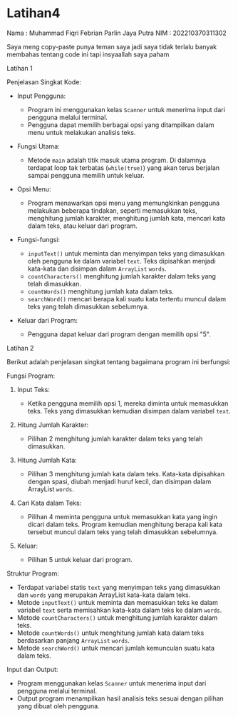 # Latihan4
Nama : Muhammad Fiqri Febrian Parlin Jaya Putra
NIM : 202210370311302

Saya meng copy-paste punya teman saya jadi saya tidak terlalu banyak membahas tentang code ini
tapi insyaallah saya paham 

Latihan 1

Penjelasan Singkat Kode:

- Input Pengguna:
  - Program ini menggunakan kelas `Scanner` untuk menerima input dari pengguna melalui terminal.
  - Pengguna dapat memilih berbagai opsi yang ditampilkan dalam menu untuk melakukan analisis teks.

- Fungsi Utama:
  - Metode `main` adalah titik masuk utama program. Di dalamnya terdapat loop tak terbatas (`while(true)`) yang akan terus berjalan sampai pengguna memilih untuk keluar.

- Opsi Menu:
  - Program menawarkan opsi menu yang memungkinkan pengguna melakukan beberapa tindakan, seperti memasukkan teks, menghitung jumlah karakter, menghitung jumlah kata, mencari kata dalam teks, atau keluar dari program.

- Fungsi-fungsi:
  - `inputText()` untuk meminta dan menyimpan teks yang dimasukkan oleh pengguna ke dalam variabel `text`. Teks dipisahkan menjadi kata-kata dan disimpan dalam `ArrayList` `words`.
  - `countCharacters()` menghitung jumlah karakter dalam teks yang telah dimasukkan.
  - `countWords()` menghitung jumlah kata dalam teks.
  - `searchWord()` mencari berapa kali suatu kata tertentu muncul dalam teks yang telah dimasukkan sebelumnya.

- Keluar dari Program:
  - Pengguna dapat keluar dari program dengan memilih opsi "5".


Latihan 2

Berikut adalah penjelasan singkat tentang bagaimana program ini berfungsi:

Fungsi Program:

1. Input Teks:
   - Ketika pengguna memilih opsi 1, mereka diminta untuk memasukkan teks. Teks yang dimasukkan kemudian disimpan dalam variabel `text`.

2. Hitung Jumlah Karakter:
   - Pilihan 2 menghitung jumlah karakter dalam teks yang telah dimasukkan.

3. Hitung Jumlah Kata:
   - Pilihan 3 menghitung jumlah kata dalam teks. Kata-kata dipisahkan dengan spasi, diubah menjadi huruf kecil, dan disimpan dalam ArrayList `words`.

4. Cari Kata dalam Teks:
   - Pilihan 4 meminta pengguna untuk memasukkan kata yang ingin dicari dalam teks. Program kemudian menghitung berapa kali kata tersebut muncul dalam teks yang telah dimasukkan sebelumnya.

5. Keluar:
   - Pilihan 5 untuk keluar dari program.

Struktur Program:

- Terdapat variabel statis `text` yang menyimpan teks yang dimasukkan dan `words` yang merupakan ArrayList kata-kata dalam teks.
- Metode `inputText()` untuk meminta dan memasukkan teks ke dalam variabel `text` serta memisahkan kata-kata dalam teks ke dalam `words`.
- Metode `countCharacters()` untuk menghitung jumlah karakter dalam teks.
- Metode `countWords()` untuk menghitung jumlah kata dalam teks berdasarkan panjang `ArrayList` `words`.
- Metode `searchWord()` untuk mencari jumlah kemunculan suatu kata dalam teks.

Input dan Output:

- Program menggunakan kelas `Scanner` untuk menerima input dari pengguna melalui terminal.
- Output program menampilkan hasil analisis teks sesuai dengan pilihan yang dibuat oleh pengguna.

